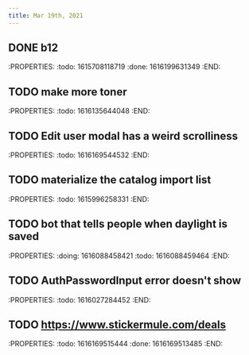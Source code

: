 ```yaml
---
title: Mar 19th, 2021
---
```


## DONE b12
:PROPERTIES:
:todo: 1615708118719
:done: 1616199631349
:END:
## TODO make more toner
:PROPERTIES:
:todo: 1616135644048
:END:
## TODO Edit user modal has a weird scrolliness
:PROPERTIES:
:todo: 1616169544532
:END:
## TODO materialize the catalog import list
:PROPERTIES:
:todo: 1615996258331
:END:
## TODO bot that tells people when daylight is saved
:PROPERTIES:
:doing: 1616088458421
:todo: 1616088459464
:END:
## TODO AuthPasswordInput error doesn't show
:PROPERTIES:
:todo: 1616027284452
:END:
## TODO https://www.stickermule.com/deals
:PROPERTIES:
:todo: 1616169515444
:done: 1616169513485
:END:
